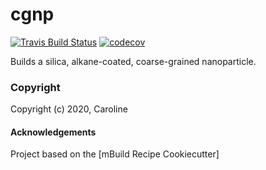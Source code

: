 cgnp
==============================
[//]: # (Badges)
[![Travis Build Status](https://travis-ci.org/REPLACE_WITH_OWNER_ACCOUNT/cgnp.svg?branch=master)](https://travis-ci.org/REPLACE_WITH_OWNER_ACCOUNT/cgnp)
[![codecov](https://codecov.io/gh/REPLACE_WITH_OWNER_ACCOUNT/cgnp/branch/master/graph/badge.svg)](https://codecov.io/gh/REPLACE_WITH_OWNER_ACCOUNT/cgnp/branch/master)

Builds a silica, alkane-coated, coarse-grained nanoparticle.

### Copyright

Copyright (c) 2020, Caroline


#### Acknowledgements
 
Project based on the 
[mBuild Recipe Cookiecutter]
